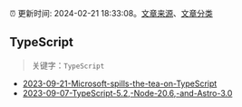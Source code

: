 :alarm_clock: 更新时间: 2024-02-21 18:33:08。[文章来源](/README.md)、[文章分类](/TAGS.md)

## TypeScript


> 关键字：`TypeScript`



- [2023-09-21-Microsoft-spills-the-tea-on-TypeScript](https://javascriptweekly.com/issues/655) 
- [2023-09-07-TypeScript-5.2,-Node-20.6,-and-Astro-3.0](https://javascriptweekly.com/issues/653) 

